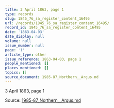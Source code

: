 ```yaml
---
title: 3 April 1863, page 1
type: records
slug: 1845_76_sa_register_content_16495
url: /records/1845_76_sa_register_content_16495/
record_id: 1845_76_sa_register_content_16495
date: '1863-04-03'
date_display: null
volume: null
issue_number: null
page: '1'
article_type: other
issue_reference: 1863-04-03, page 1
people_mentioned: []
places_mentioned: []
topics: []
source_document: 1985-87_Northern__Argus.md
---
```


3 April 1863, page 1

Source: [1985-87_Northern__Argus.md](/downloads/markdown/1985-87_Northern__Argus.md)
